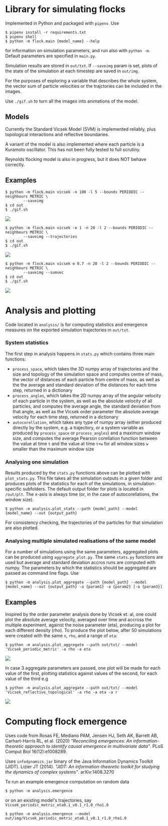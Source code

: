 # Library for simulating flocks

Implemented in Python and packaged with `pipenv`. Use

```
$ pipenv install -r requirements.txt
$ pipenv shell
$ python -m flock.main {model_name} --help
```

for information on simulation parameters, and run also with `python -m`. Default
parameters are specified in `main.py`.

Simulation results are stored in `out/txt`. If `--saveimg` param is set, plots
of the state of the simulation at each timestep are saved in `out/img`.

For the purposes of exploring a variable that describes the whole system, the
vector sum of particle velocities or the trajctories can be included in the images.

Use `./gif.sh` to turn all the images into animations of the model.

## Models
Currently the Standard Vicsek Model (SVM) is implemented reliably, plus topological
interactions and reflective boundaries.

A variant of the model is also implemented where each particle is a Kuramoto
oscillator. This has not been fully tested to full scrutiny.

Reynolds flocking model is also in progress, but it does NOT behave correctly.

## Examples
```
$ python -m flock.main vicsek -n 100 -l 5 --bounds PERIODIC --neighbours METRIC \
        --saveimg
$ cd out
$ ./gif.sh
```
![](/out/gif/Vicsek_periodic_topological_eta0.4_v0.1_r1.0_rho4.0.gif)

```
$ python -m flock.main vicsek -e 1 -n 20 -l 2 --bounds PERIODIC --neighbours METRIC \
        --saveimg --trajectories
$ cd out
$ ./gif.sh
```
![](/out/gif/Vicsek_periodic_metric_eta1.0_v0.1_r1.0_rho5.0_traj.gif)

```
$ python -m flock.main vicsek e 0.7 -n 20 -l 2 --bounds PERIODIC --neighbours METRIC \
        --saveimg --sumvec
$ cd out
$ ./gif.sh
```
![](/out/gif/Vicsek_reflective_topological_eta0.7_v0.1_r3.0_rho5.0_sumvec.gif)

# Analysis and plotting

Code located in `analysis/` is for computing statistics and emergence measures on
the exported simulation trajectories in `out/txt`.

### System statistics

The first step in analysis happens in `stats.py` which contains three main functions:
* `process_space`, which takes the 3D numpy array of trajectories and the size and topology of the simulation space and computes centre of mass, the vector of distances of each particle from centre of mass, as well as the the average and standard deviation of the distances for each time step, returned in a dictionary
* `process_angles`, which takes the 2D numpy array of the angular velocity of each particle in the system, as well as the absolute velocity of all particles, and computes the average angle, the standard deviation from that angle, as well as the Vicsek order parameter the absolute average velocity for each time step, returned in a dictionary
* `autocorellation`, which takes any type of numpy array (either produced directly by the system, e.g. a trajectory, or a system variable as produced by `process_space` or `process_angles`) and a maximum window size, and computes the average Pearson corellation function between the value at time `t` and the value at time `t+w` for all window sizes `w` smaller than the maximum window size

### Analysing one simulation
Results produced by the `stats.py` functions above can be plotted with `plot_stats.py`.
This file takes all the simulation outputs in a given folder and produces plots of the statistics for each of the simulations, in simulation-specific subfolders.
The default output folder for plots is located in `/out/plt`.
The x-axis is always time (or, in the case of autocorellations, the window size).

```
$ python -m analysis.plot_stats --path {model_path} --model {model_name} --out {output_path}
```

For consistency checking, the trajectories of the particles for that simulation are also plotted.


### Analysing multiple simulated realisations of the same model

For a number of simulations using the same parameters, aggregated plots can be produced using `aggregate_plot.py`. The same `stats.py` functions are used but average and standard deviation accros runs are computed with numpy. The parameters by which the statistics should be aggregated are passed as command line flags. Use

```
$ python -m analysis.plot_aggregate --path {model_path} --model {model_name} --out {output_path} -a {param1} -a {param2} [-a {param3}]
```

## Examples

Inspired by the order parameter analysis done by Vicsek et. al, one could plot the absolute average velocity, averaged over time and accross the multiple experiment, against the noise parameter (eta), producing a plot for each different density (rho).
To produce the plot below, after 50 simulations were created with the same `n`, `rho`, and a range of `eta`:

```
$ python -m analysis.plot_aggregate --path out/txt/ --model 'Vicsek_periodic_metric' -a rho -a eta
```

![](/out/plt/Vicsek_periodic_metric_rho2.5_eta_vs_avg_abs_vel.png)

In case 3 aggregate parameters are passed, one plot will be made for each value of the first, plotting statistics against values of the second, for each value of the third e.g

```
$ python -m analysis.plot_aggregate --path out/txt/ --model 'Vicsek_reflective_topological' -a rho -a eta -a r
```

![](/out/plt/Vicsek_reflective_topological_rho2.5_eta_r_vs_avg_abs_vel.png)

# Computing flock emergence

Uses code from Rosas FE, Mediano PAM, Jensen HJ, Seth AK, Barrett AB, Carhart-Harris RL, et al. (2020)
_"Reconciling emergences: An information-theoretic approach to identify causal emergence in
multivariate data"_. PLoS Comput Biol 16(12):e1008289.

Uses `infodynamics.jar` binary of the Java Information Dynamics Toolkit (JIDT).
Lizier JT (2014). _"JIDT: An information-theoretic toolkit for studying the dynamics of complex systems"_. arXiv:1408.3270

To run an example emergence computation on random data

```
$ python -m analysis.emergence
```

or on an existing model's trajectories, say `Vicsek_periodic_metric_eta0.1_v0.1_r1.0_rho1.0`

```
$ python -m analysis.emergence --model out/img/Vicsek_periodic_metric_eta0.1_v0.1_r1.0_rho1.0
```

